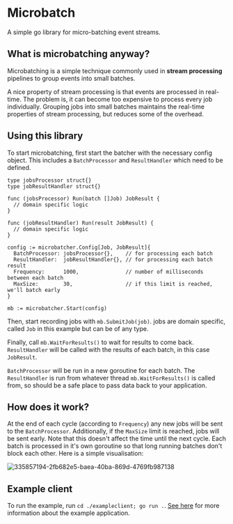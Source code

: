 # Microbatch

A simple go library for micro-batching event streams.

## What is microbatching anyway?

Microbatching is a simple technique commonly used in **stream processing** pipelines to group events into small batches.

A nice property of stream processing is that events are processed in real-time. The problem is, it can become too expensive to process every job individually. Grouping jobs into small batches maintains the real-time properties of stream processing, but reduces some of the overhead.

## Using this library

To start microbatching, first start the batcher with the necessary config object. This includes a `BatchProcessor` and `ResultHandler` which need to be defined.

```
type jobsProcessor struct{}
type jobResultHandler struct{}

func (jobsProcessor) Run(batch []Job) JobResult {
  // domain specific logic
}

func (jobResultHandler) Run(result JobResult) {
  // domain specific logic
}

config := microbatcher.Config[Job, JobResult]{
  BatchProcessor: jobsProcessor{},    // for processing each batch
  ResultHandler:  jobResultHandler{}, // for processing each batch result
  Frequency:      1000,               // number of milliseconds between each batch
  MaxSize:        30,                 // if this limit is reached, we'll batch early
}

mb := microbatcher.Start(config)
```

Then, start recording jobs with `mb.SubmitJob(job)`. jobs are domain specific, called `Job` in this example but can be of any type.

Finally, call `mb.WaitForResults()` to wait for results to come back. `ResultHandler` will be called with the results of each batch, in this case `JobResult`.

`BatchProcessor` will be run in a new goroutine for each batch. The `ResultHandler` is run from whatever thread `mb.WaitForResults()` is called from, so should be a safe place to pass data back to your application.

## How does it work?

At the end of each cycle (according to `Frequency`) any new jobs will be sent to the `BatchProcessor`. Additionally, if the `MaxSize` limit is reached, jobs will be sent early. Note that this doesn't affect the time until the next cycle. Each batch is processed in it's own goroutine so that long running batches don't block each other. Here is a simple visualisation:

![335857194-2fb682e5-baea-40ba-869d-4769fb987138](https://github.com/felixsebastian/microbatch/assets/30063980/455f2e0c-bd82-4040-aba0-98ac529f2903)

## Example client

To run the example, run `cd ./exampleclient; go run .`. [See here](https://github.com/felixsebastian/microbatch/tree/main/exampleclient) for more information about the example application.
